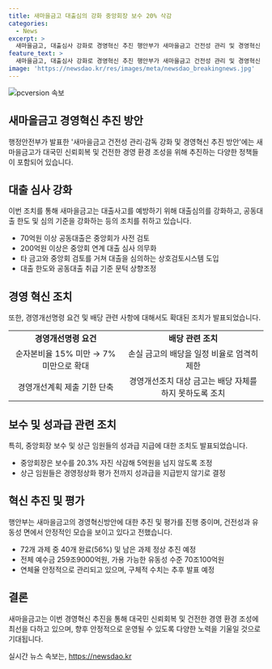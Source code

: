 ```yaml
---
title: 새마을금고 대출심의 강화 중앙회장 보수 20% 삭감
categories:
  - News
excerpt: >
  새마을금고, 대출심사 강화로 경영혁신 추진 행안부가 새마을금고 건전성 관리 및 경영혁신 추진 방안 발표했다. 대출심의 강화와 중앙회장 보수 20.3% 자진 삭감, 합병 등으로 경영 개선책을 추진 중이며, 지난해 발표한 72개 과제 중 40개 완료. 전체 예수금은 259조9000억원, 유동성은 70조100억원으로 안정적인 상황.
feature_text: >
  새마을금고, 대출심사 강화로 경영혁신 추진 행안부가 새마을금고 건전성 관리 및 경영혁신 추진 방안 발표했다. 대출심의 강화와 중앙회장 보수 20.3% 자진 삭감, 합병 등으로 경영 개선책을 추진 중이며, 지난해 발표한 72개 과제 중 40개 완료. 전체 예수금은 259조9000억원, 유동성은 70조100억원으로 안정적인 상황.
image: 'https://newsdao.kr/res/images/meta/newsdao_breakingnews.jpg'
---
```


<p><img src="https://newsdao.kr/res/images/meta/newsdao_breakingnews.jpg" alt="pcversion 속보" /></p>

<h2 data-ke-size="size26">새마을금고 경영혁신 추진 방안</h2>

<p data-ke-size="size16">행정안전부가 발표한 '새마을금고 건전성 관리·감독 강화 및 경영혁신 추진 방안'에는 새마을금고가 대국민 신뢰회복 및 건전한 경영 환경 조성을 위해 추진하는 다양한 정책들이 포함되어 있습니다.</p>

<h2 data-ke-size="size24">대출 심사 강화</h2>

<p data-ke-size="size16">이번 조치를 통해 새마을금고는 대출사고를 예방하기 위해 대출심의를 강화하고, 공동대출 한도 및 심의 기준을 강화하는 등의 조치를 취하고 있습니다.</p>

<ul>
<li>70억원 이상 공동대출은 중앙회가 사전 검토</li>
<li>200억원 이상은 중앙회 연계 대출 심사 의무화</li>
<li>타 금고와 중앙회 검토를 거쳐 대출을 심의하는 상호검토시스템 도입</li>
<li>대출 한도와 공동대출 취급 기준 문턱 상향조정</li>
</ul>

<h2 data-ke-size="size24">경영 혁신 조치</h2>

<p data-ke-size="size16">또한, 경영개선명령 요건 및 배당 관련 사항에 대해서도 확대된 조치가 발표되었습니다.</p>

<table>
<tr>
<td style="text-align: center; height: 17px;"><b>경영개선명령 요건</b></td>
<td style="text-align: center; height: 17px;"><b>배당 관련 조치</b></td>
</tr>
<tr>
<td style="text-align: center; height: 17px;">순자본비율 15% 미만 → 7% 미만으로 확대</td>
<td style="text-align: center; height: 17px;">손실 금고의 배당을 일정 비율로 엄격히 제한</td>
</tr>
<tr>
<td style="text-align: center; height: 17px;">경영개선계획 제출 기한 단축</td>
<td style="text-align: center; height: 17px;">경영개선조치 대상 금고는 배당 자체를 하지 못하도록 조치</td>
</tr>
</table>

<h2 data-ke-size="size24">보수 및 성과급 관련 조치</h2>

<p data-ke-size="size16">특히, 중앙회장 보수 및 상근 임원들의 성과급 지급에 대한 조치도 발표되었습니다.</p>

<ul>
<li>중앙회장은 보수를 20.3% 자진 삭감해 5억원을 넘지 않도록 조정</li>
<li>상근 임원들은 경영정상화 평가 전까지 성과급을 지급받지 않기로 결정</li>
</ul>

<h2 data-ke-size="size24">혁신 추진 및 평가</h2>

<p data-ke-size="size16">행안부는 새마을금고의 경영혁신방안에 대한 추진 및 평가를 진행 중이며, 건전성과 유동성 면에서 안정적인 모습을 보이고 있다고 전했습니다.</p>

<ul>
<li>72개 과제 중 40개 완료(56%) 및 남은 과제 정상 추진 예정</li>
<li>전체 예수금 259조9000억원, 가용 가능한 유동성 수준 70조100억원</li>
<li>연체율 안정적으로 관리되고 있으며, 구체적 수치는 추후 발표 예정</li>
</ul>

<h2 data-ke-size="size24">결론</h2>

<p data-ke-size="size16">새마을금고는 이번 경영혁신 추진을 통해 대국민 신뢰회복 및 건전한 경영 환경 조성에 최선을 다하고 있으며, 향후 안정적으로 운영될 수 있도록 다양한 노력을 기울일 것으로 기대됩니다.</p>
실시간 뉴스 속보는, <a href="https://newsdao.kr" rel="dofollow">https://newsdao.kr</a>


